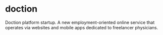 # doction
Doction platform startup. A new employment-oriented online service that operates via websites and mobile apps dedicated to freelancer physicians.
